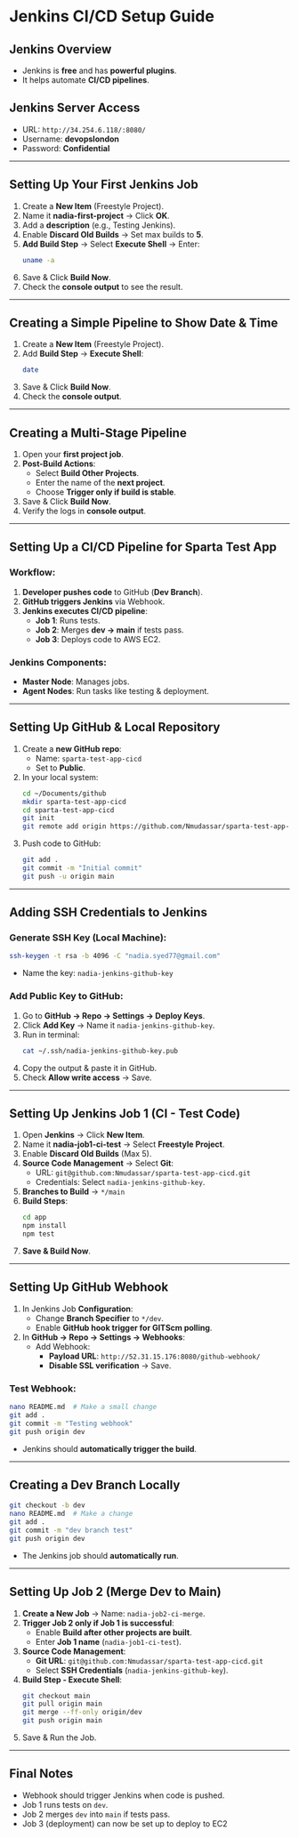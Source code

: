 # Jenkins CI/CD Setup Guide

## **Jenkins Overview**

- Jenkins is **free** and has **powerful plugins**.
- It helps automate **CI/CD pipelines**.

## **Jenkins Server Access**

- URL: `http://34.254.6.118/:8080/`
- Username: **devopslondon**
- Password: **Confidential**

---

## **Setting Up Your First Jenkins Job**

1. Create a **New Item** (Freestyle Project).
2. Name it **nadia-first-project** → Click **OK**.
3. Add a **description** (e.g., Testing Jenkins).
4. Enable **Discard Old Builds** → Set max builds to **5**.
5. **Add Build Step** → Select **Execute Shell** → Enter:
   ```sh
   uname -a
   ```
6. Save & Click **Build Now**.
7. Check the **console output** to see the result.

---

## **Creating a Simple Pipeline to Show Date & Time**

1. Create a **New Item** (Freestyle Project).
2. Add **Build Step** → **Execute Shell**:
   ```sh
   date
   ```
3. Save & Click **Build Now**.
4. Check the **console output**.

---

## **Creating a Multi-Stage Pipeline**

1. Open your **first project job**.
2. **Post-Build Actions**:
   - Select **Build Other Projects**.
   - Enter the name of the **next project**.
   - Choose **Trigger only if build is stable**.
3. Save & Click **Build Now**.
4. Verify the logs in **console output**.

---

## **Setting Up a CI/CD Pipeline for Sparta Test App**

### **Workflow**:

1. **Developer pushes code** to GitHub (**Dev Branch**).
2. **GitHub triggers Jenkins** via Webhook.
3. **Jenkins executes CI/CD pipeline**:
   - **Job 1**: Runs tests.
   - **Job 2**: Merges **dev → main** if tests pass.
   - **Job 3**: Deploys code to AWS EC2.

### **Jenkins Components**:

- **Master Node**: Manages jobs.
- **Agent Nodes**: Run tasks like testing & deployment.

---

## **Setting Up GitHub & Local Repository**

1. Create a **new GitHub repo**:
   - Name: `sparta-test-app-cicd`
   - Set to **Public**.
2. In your local system:
   ```sh
   cd ~/Documents/github
   mkdir sparta-test-app-cicd
   cd sparta-test-app-cicd
   git init
   git remote add origin https://github.com/Nmudassar/sparta-test-app-cicd.git
   ```
3. Push code to GitHub:
   ```sh
   git add .
   git commit -m "Initial commit"
   git push -u origin main
   ```

---

## **Adding SSH Credentials to Jenkins**

### **Generate SSH Key (Local Machine)**:

```sh
ssh-keygen -t rsa -b 4096 -C "nadia.syed77@gmail.com"
```

- Name the key: `nadia-jenkins-github-key`

### **Add Public Key to GitHub**:

1. Go to **GitHub → Repo → Settings → Deploy Keys**.
2. Click **Add Key** → Name it `nadia-jenkins-github-key`.
3. Run in terminal:
   ```sh
   cat ~/.ssh/nadia-jenkins-github-key.pub
   ```
4. Copy the output & paste it in GitHub.
5. Check **Allow write access** → Save.

---

## **Setting Up Jenkins Job 1 (CI - Test Code)**

1. Open **Jenkins** → Click **New Item**.
2. Name it **nadia-job1-ci-test** → Select **Freestyle Project**.
3. Enable **Discard Old Builds** (Max 5).
4. **Source Code Management** → Select **Git**:
   - URL: `git@github.com:Nmudassar/sparta-test-app-cicd.git`
   - Credentials: Select `nadia-jenkins-github-key`.
5. **Branches to Build** → `*/main`
6. **Build Steps**:
   ```sh
   cd app
   npm install
   npm test
   ```
7. **Save & Build Now**.

---

## **Setting Up GitHub Webhook**

1. In Jenkins Job **Configuration**:
   - Change **Branch Specifier** to `*/dev`.
   - Enable **GitHub hook trigger for GITScm polling**.
2. In **GitHub → Repo → Settings → Webhooks**:
   - Add Webhook:
     - **Payload URL**: `http://52.31.15.176:8080/github-webhook/`
     - **Disable SSL verification** → Save.

### **Test Webhook**:

```sh
nano README.md  # Make a small change
git add .
git commit -m "Testing webhook"
git push origin dev
```

- Jenkins should **automatically trigger the build**.

---

## **Creating a Dev Branch Locally**

```sh
git checkout -b dev
nano README.md  # Make a change
git add .
git commit -m "dev branch test"
git push origin dev
```

- The Jenkins job should **automatically run**.

---

## **Setting Up Job 2 (Merge Dev to Main)**

1. **Create a New Job** → Name: `nadia-job2-ci-merge`.
2. **Trigger Job 2 only if Job 1 is successful**:
   - Enable **Build after other projects are built**.
   - Enter **Job 1 name** (`nadia-job1-ci-test`).
3. **Source Code Management**:
   - **Git URL**: `git@github.com:Nmudassar/sparta-test-app-cicd.git`
   - Select **SSH Credentials** (`nadia-jenkins-github-key`).
4. **Build Step - Execute Shell**:
   ```sh
   git checkout main
   git pull origin main
   git merge --ff-only origin/dev
   git push origin main
   ```
5. Save & Run the Job.

---

## **Final Notes**

- Webhook should trigger Jenkins when code is pushed.
- Job 1 runs tests on `dev`.
- Job 2 merges `dev` into `main` if tests pass.
- Job 3 (deployment) can now be set up to deploy to EC2
